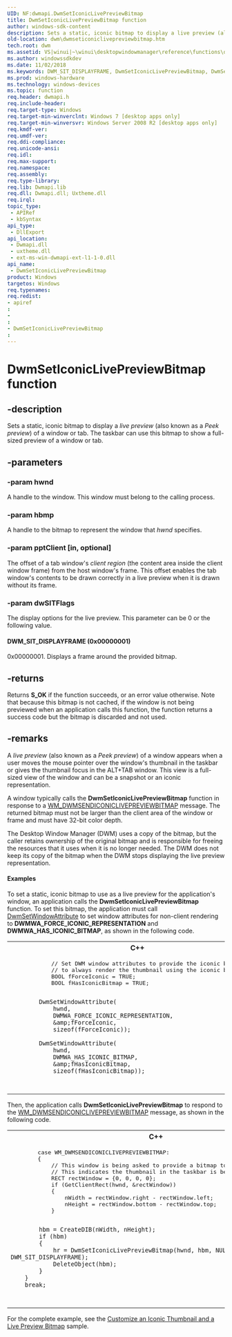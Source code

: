 ```yaml
---
UID: NF:dwmapi.DwmSetIconicLivePreviewBitmap
title: DwmSetIconicLivePreviewBitmap function
author: windows-sdk-content
description: Sets a static, iconic bitmap to display a live preview (also known as a Peek preview) of a window or tab. The taskbar can use this bitmap to show a full-sized preview of a window or tab.
old-location: dwm\dwmseticoniclivepreviewbitmap.htm
tech.root: dwm
ms.assetid: VS|winui|~\winui\desktopwindowmanager\reference\functions\dwmseticoniclivepreviewbitmap.htm
ms.author: windowssdkdev
ms.date: 11/02/2018
ms.keywords: DWM_SIT_DISPLAYFRAME, DwmSetIconicLivePreviewBitmap, DwmSetIconicLivePreviewBitmap function [Desktop Window Manager], _udwm_dwmseticoniclivepreviewbitmap, _udwm_dwmseticoniclivepreviewbitmap_cpp, dwm.dwmseticoniclivepreviewbitmap, dwmapi/DwmSetIconicLivePreviewBitmap, winui._udwm_dwmseticoniclivepreviewbitmap
ms.prod: windows-hardware
ms.technology: windows-devices
ms.topic: function
req.header: dwmapi.h
req.include-header: 
req.target-type: Windows
req.target-min-winverclnt: Windows 7 [desktop apps only]
req.target-min-winversvr: Windows Server 2008 R2 [desktop apps only]
req.kmdf-ver: 
req.umdf-ver: 
req.ddi-compliance: 
req.unicode-ansi: 
req.idl: 
req.max-support: 
req.namespace: 
req.assembly: 
req.type-library: 
req.lib: Dwmapi.lib
req.dll: Dwmapi.dll; Uxtheme.dll
req.irql: 
topic_type:
 - APIRef
 - kbSyntax
api_type:
 - DllExport
api_location:
 - Dwmapi.dll
 - uxtheme.dll
 - ext-ms-win-dwmapi-ext-l1-1-0.dll
api_name:
 - DwmSetIconicLivePreviewBitmap
product: Windows
targetos: Windows
req.typenames: 
req.redist: 
- apiref
: 
- 
: 
- DwmSetIconicLivePreviewBitmap
: 
---
```


# DwmSetIconicLivePreviewBitmap function


## -description


Sets a static, iconic bitmap to display a <i>live preview</i> (also known as a <i>Peek preview</i>) of a window or tab. The taskbar can use this bitmap to show a full-sized preview of a window or tab.


## -parameters




### -param hwnd

A handle to the window. This window must belong to the calling process.


### -param hbmp

A handle to the bitmap to represent the window that <i>hwnd</i> specifies.


### -param pptClient [in, optional]

The offset of a tab window's <i>client region</i> (the content area inside the client window frame) from the host window's frame. This offset enables the tab window's contents to be drawn correctly in a live preview  when it is drawn without its frame.


### -param dwSITFlags

The display options for the live preview. This parameter can be 0 or the following value.



#### DWM_SIT_DISPLAYFRAME (0x00000001)

0x00000001. Displays a frame around the provided bitmap.


## -returns



Returns <b>S_OK</b> if the function succeeds, or an error value otherwise. Note that because this bitmap is not cached, if the window is not being previewed when an application calls this function, the function returns a success code but the bitmap is discarded and not used.




## -remarks



A <i>live preview</i> (also known as a <i>Peek preview</i>) of a window appears when a user moves the mouse pointer over the window's thumbnail in the taskbar or gives the thumbnail focus in the ALT+TAB window. This view is a full-sized view of the window and can be a snapshot or an iconic representation.

A window typically calls the <b>DwmSetIconicLivePreviewBitmap</b> function in response to a <a href="https://msdn.microsoft.com/en-us/library/Dd938874(v=VS.85).aspx">WM_DWMSENDICONICLIVEPREVIEWBITMAP</a> message. The returned bitmap must not be larger than the client area of the window or frame and must have 32-bit color depth.

The Desktop Window Manager (DWM) uses a copy of the bitmap, but the caller retains ownership of the original bitmap and is responsible for freeing the resources that it uses when it is no longer needed. The DWM does not keep its copy of the bitmap when the DWM stops displaying the live preview representation.


#### Examples

 To set a static, iconic bitmap to use as a live preview for the application's window, an application calls the <b>DwmSetIconicLivePreviewBitmap</b> function. To set this bitmap, the application must call <a href="https://msdn.microsoft.com/en-us/library/Aa969524(v=VS.85).aspx">DwmSetWindowAttribute</a> to set window attributes for non-client rendering to  <b>DWMWA_FORCE_ICONIC_REPRESENTATION</b> and <b>DWMWA_HAS_ICONIC_BITMAP</b>,  as shown in the following code. 

<div class="code"><span codelanguage="ManagedCPlusPlus"><table>
<tr>
<th>C++</th>
</tr>
<tr>
<td>
<pre>            // Set DWM window attributes to provide the iconic bitmap, and 
            // to always render the thumbnail using the iconic bitmap.
            BOOL fForceIconic = TRUE;
            BOOL fHasIconicBitmap = TRUE;

            DwmSetWindowAttribute(
                hwnd,
                DWMWA_FORCE_ICONIC_REPRESENTATION,
                &amp;fForceIconic,
                sizeof(fForceIconic));

            DwmSetWindowAttribute(
                hwnd,
                DWMWA_HAS_ICONIC_BITMAP,
                &amp;fHasIconicBitmap,
                sizeof(fHasIconicBitmap));
</pre>
</td>
</tr>
</table></span></div>
Then, the application calls <b>DwmSetIconicLivePreviewBitmap</b>  to respond to the <a href="https://msdn.microsoft.com/en-us/library/Dd938874(v=VS.85).aspx">WM_DWMSENDICONICLIVEPREVIEWBITMAP</a> message, as shown in the following code.

<div class="code"><span codelanguage="ManagedCPlusPlus"><table>
<tr>
<th>C++</th>
</tr>
<tr>
<td>
<pre>        case WM_DWMSENDICONICLIVEPREVIEWBITMAP:
        {
            // This window is being asked to provide a bitmap to show in Peek preview.
            // This indicates the thumbnail in the taskbar is being previewed.
            RECT rectWindow = {0, 0, 0, 0};
            if (GetClientRect(hwnd, &amp;rectWindow))
            {
                nWidth = rectWindow.right - rectWindow.left;
                nHeight = rectWindow.bottom - rectWindow.top;
            }

            hbm = CreateDIB(nWidth, nHeight);
            if (hbm)
            {
                hr = DwmSetIconicLivePreviewBitmap(hwnd, hbm, NULL, DWM_SIT_DISPLAYFRAME);
                DeleteObject(hbm);
            }
        }
        break;
</pre>
</td>
</tr>
</table></span></div>
For the complete example, see the  <a href="https://msdn.microsoft.com/43fe71e7-4e5c-46fb-876b-e26996071665">Customize an Iconic Thumbnail and a Live Preview Bitmap</a> sample.



